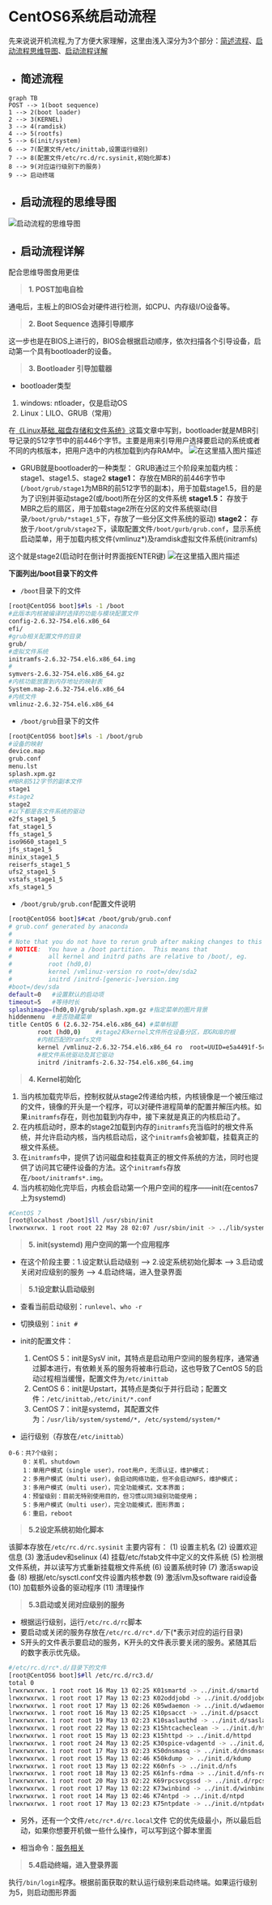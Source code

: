 
# CentOS6系统启动流程
先来说说开机流程,为了方便大家理解，这里由浅入深分为3个部分：[简述流程](#1)、[启动流程思维导图](#2)、[启动流程详解](#3)

+ <h2 id="1">简述流程</h2>
```mermaid
graph TB
POST --> 1(boot sequence)
1 --> 2(boot loader)
2 --> 3(KERNEL) 
3 --> 4(ramdisk)
4 --> 5(rootfs)
5 --> 6(init/system)
6 --> 7(配置文件/etc/inittab,设置运行级别)
7 --> 8(配置文件/etc/rc.d/rc.sysinit,初始化脚本)
8 --> 9(对应运行级别下的服务)
9 --> 启动终端
```

+ <h2 id="2">启动流程的思维导图</h2>
![启动流程的思维导图](https://img-blog.csdnimg.cn/20190616092538971.png?x-oss-process=image/watermark,type_ZmFuZ3poZW5naGVpdGk,shadow_10,text_aHR0cHM6Ly90aHNvbi5ibG9nLmNzZG4ubmV0,size_16,color_FFFFFF,t_70)

+ <h2 id="3">启动流程详解</h2>
配合思维导图食用更佳
> **1. POST加电自检**

通电后，主板上的BIOS会对硬件进行检测，如CPU、内存级I/O设备等。

> **2. Boot Sequence 选择引导顺序**

这一步也是在BIOS上进行的，BIOS会根据启动顺序，依次扫描各个引导设备，启动第一个具有bootloader的设备。

> **3. Bootloader 引导加载器**

+ bootloader类型
1. windows: ntloader，仅是启动OS
2. Linux：LILO、GRUB（常用）

在[《Linux基础_磁盘存储和文件系统》](https://thson.blog.csdn.net/article/details/90236493)这篇文章中写到，bootloader就是MBR引导记录的512字节中的前446个字节。主要是用来引导用户选择要启动的系统或者不同的内核版本，把用户选中的内核加载到内存RAM中。
![在这里插入图片描述](https://img-blog.csdnimg.cn/20190616095819331.png?x-oss-process=image/watermark,type_ZmFuZ3poZW5naGVpdGk,shadow_10,text_aHR0cHM6Ly90aHNvbi5ibG9nLmNzZG4ubmV0,size_16,color_FFFFFF,t_70)

+ GRUB就是bootloader的一种类型：
GRUB通过三个阶段来加载内核：stage1、stage1.5、stage2
**stage1：** 存放在MBR的前446字节中(`/boot/grub/stage1`为MBR的前512字节的副本)，用于加载stage1.5，目的是为了识别并驱动stage2(或/boot)所在分区的文件系统
**stage1.5：** 存放于MBR之后的扇区，用于加载stage2所在分区的文件系统驱动(目录`/boot/grub/*stage1_5`下，存放了一些分区文件系统的驱动)
**stage2：** 存放于`/boot/grub/stage2`下，读取配置文件`/boot/gurb/grub.conf`，显示系统启动菜单，用于加载内核文件(vmlinuz*)及ramdisk虚拟文件系统(initramfs)

这个就是stage2(启动时在倒计时界面按ENTER键)
![在这里插入图片描述](https://img-blog.csdnimg.cn/20190616151235292.png?x-oss-process=image/watermark,type_ZmFuZ3poZW5naGVpdGk,shadow_10,text_aHR0cHM6Ly90aHNvbi5ibG9nLmNzZG4ubmV0,size_16,color_FFFFFF,t_70)

**下面列出/boot目录下的文件**
+ `/boot`目录下的文件

```bash
[root@CentOS6 boot]$#ls -1 /boot
#此版本内核被编译时选择的功能与模块配置文件
config-2.6.32-754.el6.x86_64
efi/
#grub相关配置文件的目录
grub/
#虚拟文件系统
initramfs-2.6.32-754.el6.x86_64.img
#
symvers-2.6.32-754.el6.x86_64.gz
#内核功能放置到内存地址的映射表
System.map-2.6.32-754.el6.x86_64
#内核文件
vmlinuz-2.6.32-754.el6.x86_64
```

+ `/boot/grub`目录下的文件

```bash
[root@CentOS6 boot]$#ls -1 /boot/grub
#设备的映射
device.map
grub.conf
menu.lst
splash.xpm.gz
#MBR前512字节的副本文件
stage1
#stage2
stage2
#以下都是各文件系统的驱动
e2fs_stage1_5
fat_stage1_5
ffs_stage1_5
iso9660_stage1_5
jfs_stage1_5
minix_stage1_5
reiserfs_stage1_5
ufs2_stage1_5
vstafs_stage1_5
xfs_stage1_5
```

+ `/boot/grub/grub.conf`配置文件说明

```bash
[root@CentOS6 boot]$#cat /boot/grub/grub.conf
# grub.conf generated by anaconda
#
# Note that you do not have to rerun grub after making changes to this file
# NOTICE:  You have a /boot partition.  This means that
#          all kernel and initrd paths are relative to /boot/, eg.
#          root (hd0,0)
#          kernel /vmlinuz-version ro root=/dev/sda2
#          initrd /initrd-[generic-]version.img
#boot=/dev/sda
default=0   #设置默认的启动项
timeout=5   #等待时长
splashimage=(hd0,0)/grub/splash.xpm.gz #指定菜单的图片背景
hiddenmenu  #是否隐藏菜单
title CentOS 6 (2.6.32-754.el6.x86_64) #菜单标题
        root (hd0,0)    #stage2和kernel文件所在设备分区，即GRUB的根
        #内核匹配的ramfs文件
        kernel /vmlinuz-2.6.32-754.el6.x86_64 ro  root=UUID=e5a4491f-5c14-4445-a1bc-f183825eedaa rd_NO_LUKS rd_NO_LVM LANG=en_US.UTF-8 rd_NO_MD SYSFONT=latarcyrheb-sun16 crashkernel=auto  KEYBOARDTYPE=pc KEYTABLE=us rd_NO_DM rhgb quiet
        #根文件系统驱动及其它驱动
        initrd /initramfs-2.6.32-754.el6.x86_64.img
```

> **4. Kernel初始化**

1. 当内核加载完毕后，控制权就从stage2传递给内核，内核镜像是一个被压缩过的文件，镜像的开头是一个程序，可以对硬件进程简单的配置并解压内核。如果`initramfs`存在，则也加载到内存中，接下来就是真正的内核启动了。
2. 在内核启动时，原本的stage2加载到内存的`initramfs`充当临时的根文件系统，并允许启动内核，当内核启动后，这个`initramfs`会被卸载，挂载真正的根文件系统。
3. 在`initramfs`中，提供了访问磁盘和挂载真正的根文件系统的方法，同时也提供了访问其它硬件设备的方法。这个`initramfs`存放在`/boot/initramfs*.img`。
4. 当内核初始化完毕后，内核会启动第一个用户空间的程序——init(在centos7上为systemd)
```bash
#CentOS 7
[root@localhost /boot]$ll /usr/sbin/init
lrwxrwxrwx. 1 root root 22 May 28 02:07 /usr/sbin/init -> ../lib/systemd/systemd
```

> **5. init(systemd) 用户空间的第一个应用程序**

+ 在这个阶段主要：1.设定默认启动级别 --> 2.设定系统初始化脚本 --> 3.启动或关闭对应级别的服务 --> 4.启动终端，进入登录界面

> **5.1设定默认启动级别**

+ 查看当前启动级别：`runlevel`、`who -r`
+ 切换级别：`init #`
+ init的配置文件：
    1. CentOS 5：init是SysV init，其特点是启动用户空间的服务程序，通常通过脚本进行，有依赖关系的服务将被串行启动，这也导致了CentOS 5的启动过程相当缓慢，配置文件为`/etc/inittab`
    2. CentOS 6：init是Upstart，其特点是类似于并行启动；配置文件：`/etc/inittab,/etc/init/*.conf`
    3. CentOS 7：init是systemd，其配置文件为：`/usr/lib/system/systemd/*, /etc/systemd/system/*`

+ 运行级别（存放在`/etc/inittab`）

```
0-6：共7个级别；
    0：关机，shutdown
    1：单用户模式（single user），root用户，无须认证，维护模式；
    2：多用户模式（multi user），会启动网络功能，但不会启动NFS，维护模式；
    3：多用户模式（multi user），完全功能模式，文本界面；
    4：预留级别：目前无特别使用目的，但习惯以同3级别功能使用；
    5：多用户模式（multi user），完全功能模式，图形界面；
    6：重启，reboot
```

> **5.2设定系统初始化脚本**

该脚本存放在`/etc/rc.d/rc.sysinit`
主要内容有：
(1) 设置主机名
(2) 设置欢迎信息
(3) 激活udev和selinux
(4) 挂载/etc/fstab文件中定义的文件系统
(5) 检测根文件系统，并以读写方式重新挂载根文件系统
(6) 设置系统时钟
(7) 激活swap设备
(8) 根据/etc/sysctl.conf文件设置内核参数
(9) 激活lvm及software raid设备
(10) 加载额外设备的驱动程序
(11) 清理操作

> **5.3启动或关闭对应级别的服务**

+ 根据运行级别，运行`/etc/rc.d/rc`脚本
+ 要启动或关闭的服务存放在`/etc/rc.d/rc*.d/`下(*表示对应的运行目录)
+ S开头的文件表示要启动的服务，K开头的文件表示要关闭的服务。紧随其后的数字表示优先级。

```bash
#/etc/rc.d/rc*.d/目录下的文件
[root@CentOS6 boot]$#ll /etc/rc.d/rc3.d/
total 0
lrwxrwxrwx. 1 root root 16 May 13 02:25 K01smartd -> ../init.d/smartd
lrwxrwxrwx. 1 root root 17 May 13 02:23 K02oddjobd -> ../init.d/oddjobd
lrwxrwxrwx. 1 root root 17 May 13 02:26 K05wdaemon -> ../init.d/wdaemon
lrwxrwxrwx. 1 root root 16 May 13 02:25 K10psacct -> ../init.d/psacct
lrwxrwxrwx. 1 root root 19 May 13 02:23 K10saslauthd -> ../init.d/saslauthd
lrwxrwxrwx. 1 root root 22 May 13 02:23 K15htcacheclean -> ../init.d/htcacheclean
lrwxrwxrwx. 1 root root 15 May 13 02:23 K15httpd -> ../init.d/httpd
lrwxrwxrwx. 1 root root 24 May 13 02:25 K30spice-vdagentd -> ../init.d/spice-vdagentd
lrwxrwxrwx. 1 root root 17 May 13 02:23 K50dnsmasq -> ../init.d/dnsmasq
lrwxrwxrwx. 1 root root 15 May 13 02:46 K50kdump -> ../init.d/kdump
lrwxrwxrwx. 1 root root 13 May 13 02:22 K60nfs -> ../init.d/nfs
lrwxrwxrwx. 1 root root 18 May 13 02:25 K61nfs-rdma -> ../init.d/nfs-rdma
lrwxrwxrwx. 1 root root 20 May 13 02:22 K69rpcsvcgssd -> ../init.d/rpcsvcgssd
lrwxrwxrwx. 1 root root 17 May 13 02:22 K73winbind -> ../init.d/winbind
lrwxrwxrwx. 1 root root 14 May 13 02:46 K74ntpd -> ../init.d/ntpd
lrwxrwxrwx. 1 root root 17 May 13 02:23 K75ntpdate -> ../init.d/ntpdate
```
+ 另外，还有一个文件`/etc/rc*.d/rc.local`文件
它的优先级最小，所以最后启动，如果你想要开机做一些什么操作，可以写到这个脚本里面

+ 相当命令：[服务相关](#10)

> **5.4启动终端，进入登录界面**

执行`/bin/login`程序。根据前面获取的默认运行级别来启动终端。如果运行级别为5，则启动图形界面
  